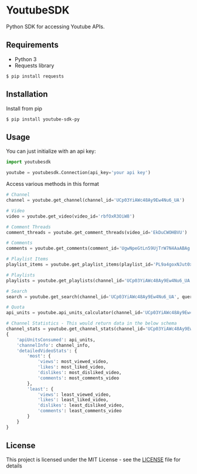 # YoutubeSDK

Python SDK for accessing Youtube APIs.


## Requirements

* Python 3
* Requests library

`$ pip install requests`

## Installation

Install from pip

`$ pip install youtube-sdk-py`

## Usage

You can just initialize with an api key:
```python
import youtubesdk

youtube = youtubesdk.Connection(api_key='your api key')
```

Access various methods in this format
```python
# Channel
channel = youtube.get_channel(channel_id='UCp03YiAWc48Ay9Ew4Nu6_UA')

# Video
video = youtube.get_video(video_id='rbfOxR3OiW8')

# Comment Threads
comment_threads = youtube.get_comment_threads(video_id='EkDuCWOHBVU')

# Comments
comments = youtube.get_comments(comment_id='UgwNpeGtLn59UjTrW7N4AaABAg')

# Playlist Items
playlist_items = youtube.get_playlist_items(playlist_id='PL9a4goxNJut0xjwPV4CZlIJUGuOzwrih0')

# Playlists
playlists = youtube.get_playlists(channel_id='UCp03YiAWc48Ay9Ew4Nu6_UA')

# Search
search = youtube.get_search(channel_id='UCp03YiAWc48Ay9Ew4Nu6_UA', query='full stack')

# Quota
api_units = youtube.api_units_calculator(channel_id='UCp03YiAWc48Ay9Ew4Nu6_UA')

# Channel Statistics - This would return data in the below schema
channel_stats = youtube.get_channel_stats(channel_id='UCp03YiAWc48Ay9Ew4Nu6_UA')
{
    'apiUnitsConsumed': api_units,
    'channelInfo': channel_info,
    'detailedVideoStats': {
        'most': {
            'views': most_viewed_video,
            'likes': most_liked_video,
            'dislikes': most_disliked_video,
            'comments': most_comments_video
        },
        'least': {
            'views': least_viewed_video,
            'likes': least_liked_video,
            'dislikes': least_disliked_video,
            'comments': least_comments_video
        }
    }
}

```

## License

This project is licensed under the MIT License - see the [LICENSE](LICENSE) file for details
